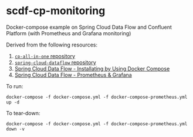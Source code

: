 # scdf-cp-monitoring
Docker-compose example on Spring Cloud Data Flow and Confluent Platform (with Prometheus and Grafana monitoring)

Derived from the following resources:

1. [`cp-all-in-one` repository](https://github.com/confluentinc/cp-all-in-one)
2. [`spring-cloud-dataflow` repository](https://github.com/spring-cloud/spring-cloud-dataflow)
3. [Spring Cloud Data Flow - Installating by Using Docker Compose](https://dataflow.spring.io/docs/installation/local/docker/)
4. [Spring Cloud Data Flow - Prometheus & Grafana](https://dataflow.spring.io/docs/installation/local/docker-customize/#prometheus--grafana)

To run:

`docker-compose -f docker-compose.yml -f docker-compose-prometheus.yml up -d`

To tear-down:

`docker-compose -f docker-compose.yml -f docker-compose-prometheus.yml down -v`